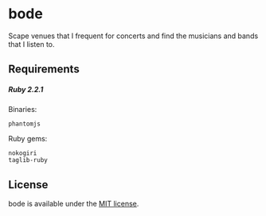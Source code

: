 # bode

Scape venues that I frequent for concerts and find the musicians and bands that I listen to.

## Requirements

##### Ruby 2.2.1

Binaries:

    phantomjs
    
Ruby gems:

    nokogiri
    taglib-ruby
    
## License

bode is available under the [MIT license](http://opensource.org/licenses/MIT).
